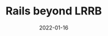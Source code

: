 ---
title: "Rails beyond LRRB"
summary: "Some crucial things to learn after you've completed BigBinary's Learn Ruby on Rails book"
tags: ["ruby-on-rails","software-engineering"]
draft: true
date: "2022-01-16"
---